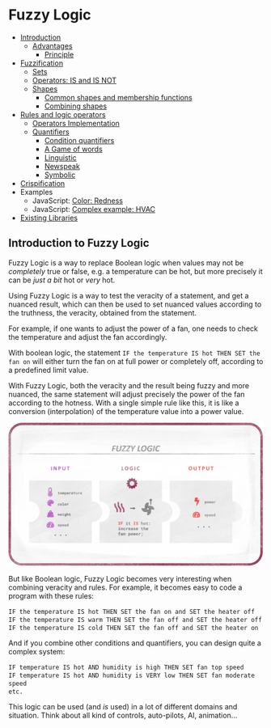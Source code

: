 # Fuzzy Logic

- [Introduction](#introduction-to-fuzzy-logic)
  - [Advantages](Advantages.md)
    - [Principle](Advantages.md#principle)
- [Fuzzification](Fuzzification.md)
  - [Sets](Fuzzification.md#sets)
  - [Operators: IS and IS NOT](Fuzzification.md#operators-is-and-is-not)
  - [Shapes](Shapes.md)
    - [Common shapes and membership functions](Shapes.md#common-shapes-and-membership-functions)
    - [Combining shapes](Shapes.md#combining-shapes)
- [Rules and logic operators](Rules.md)
  - [Operators Implementation](Rules.md#implementation)
  - [Quantifiers](Quantifiers.md)
    - [Condition quantifiers](Quantifiers.md#condition-quantifiers)
    - [A Game of words](Quantifiers.md#a-game-of-words)
    - [Linguistic](Quantifiers.md#linguistic)
    - [Newspeak](Quantifiers.md#newlinguistic---orwellian-newspeak)
    - [Symbolic](Quantifiers.md#symbolic)
- [Crispification](Crispification.md)
- Examples
    - JavaScript: [Color: Redness](Redness.md)
    - JavaScript: [Complex example: HVAC](AirConditioning.md)
- [Existing Libraries](Libraries.md)

## Introduction to Fuzzy Logic

Fuzzy Logic is a way to replace Boolean logic when values may not be *completely* true or false, e.g. a temperature can be hot, but more precisely it can be *just a bit* hot or *very* hot.

Using Fuzzy Logic is a way to test the veracity of a statement, and get a nuanced result, which can then be used to set nuanced values according to the truthness, the veracity, obtained from the statement.

For example, if one wants to adjust the power of a fan, one needs to check the temperature and adjust the fan accordingly.

With boolean logic, the statement `IF the temperature IS hot THEN SET the fan on` will either turn the fan on at full power or completely off, according to a predefined limit value.

With Fuzzy Logic, both the veracity and the result being fuzzy and more nuanced, the same statement will adjust precisely the power of the fan according to the hotness. With a single simple rule like this, it is like a conversion (interpolation) of the temperature value into a power value.

![Logic](images/fuzzy-texture-Logic.png)

But like Boolean logic, Fuzzy Logic becomes very interesting when combining veracity and rules. For example, it becomes easy to code a program with these rules:

```text
IF the temperature IS hot THEN SET the fan on and SET the heater off
IF the temperature IS warm THEN SET the fan off and SET the heater off
IF the temperature IS cold THEN SET the fan off and SET the heater on
```

And if you combine other conditions and quantifiers, you can design quite a complex system:

```text
IF temperature IS hot AND humidity is high THEN SET fan top speed
IF temperature IS hot AND humidity is VERY low THEN SET fan moderate speed
etc.
```

This logic can be used (and *is* used) in a lot of different domains and situation. Think about all kind of controls, auto-pilots, AI, animation...
